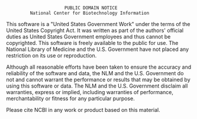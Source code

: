                           PUBLIC DOMAIN NOTICE
             National Center for Biotechnology Information
 
This software is a "United States Government Work" under the
terms of the United States Copyright Act.  It was written as part of
the authors' official duties as United States Government employees and
thus cannot be copyrighted.  This software is freely available
to the public for use.  The National Library of Medicine and the U.S.
Government have not placed any restriction on its use or reproduction.
  
Although all reasonable efforts have been taken to ensure the accuracy
and reliability of the software and data, the NLM and the U.S.
Government do not and cannot warrant the performance or results that
may be obtained by using this software or data.  The NLM and the U.S.
Government disclaim all warranties, express or implied, including
warranties of performance, merchantability or fitness for any particular
purpose.
  
Please cite NCBI in any work or product based on this material.
